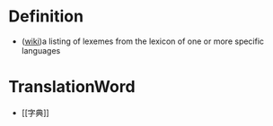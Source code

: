 # Definition
-  ([wiki](https://en.wikipedia.org/wiki/Dictionary))a listing of lexemes from the lexicon of one or more specific languages

# TranslationWord
- [[字典]]